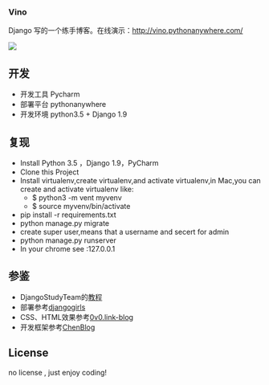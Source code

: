 ### Vino

Django 写的一个练手博客。在线演示：http://vino.pythonanywhere.com/

![](http://ww1.sinaimg.cn/large/b10d1ea5jw1f9i3e3b32hj21kw0zkn3z.jpg)

## 开发

* 开发工具 Pycharm
* 部署平台 pythonanywhere
* 开发环境 python3.5 + Django 1.9 

## 复现

* Install Python 3.5 ，Django 1.9，PyCharm
* Clone this Project
* Install virtualenv,create virtualenv,and activate virtualenv,in Mac,you can create and activate virtualenv like:
  * $ python3 -m vent myvenv
  * $ source myvenv/bin/activate
* pip install -r requirements.txt
* python manage.py migrate
* create super user,means that a username and secert for admin
* python manage.py runserver
* In your chrome see :127.0.0.1


## 参鉴

* DjangoStudyTeam的[教程](https://github.com/djangoStudyTeam/DjangoBlog/tree/blog-tutorial)
* 部署参考[djangogirls](https://tutorial.djangogirls.org/zh/deploy/)
* CSS、HTML效果参考[0v0.link-blog](https://github.com/7sDream/0v0.link-blog)
* 开发框架参考[ChenBlog](https://github.com/woodcoding/ChenBlog)

## License

no license , just enjoy coding!
